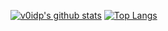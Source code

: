 [![v0idp's github stats](https://github-readme-stats.vercel.app/api?username=v0idp&theme=dark)](https://github-readme-stats.vercel.app/api?username=v0idp&theme=dark)
[![Top Langs](https://github-readme-stats.vercel.app/api/top-langs/?username=v0idp&layout=compact&theme=dark)](https://github-readme-stats.vercel.app/api/top-langs/?username=v0idp&layout=compact&theme=dark)
